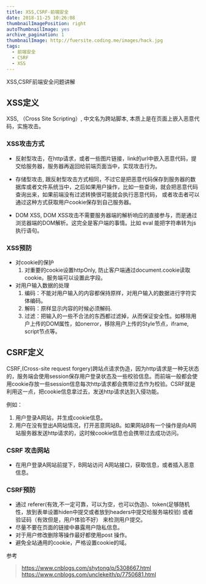 ```yaml
---
title: XSS,CSRF-前端安全
date: 2018-11-25 10:26:08
thumbnailImagePosition: right
autoThumbnailImage: yes
archive_pagination: 1
thumbnailImage: http://fuersite.coding.me/images/hack.jpg
tags:
  - 前端安全
  - CSRF
  - XSS
---
```


XSS,CSRF前端安全问题讲解
<!-- more -->

## XSS定义
XSS, （Cross Site Scripting）, 中文名为跨站脚本, 本质上是在页面上嵌入恶意代码，实施攻击。

### XSS攻击方式

- 反射型攻击，在http请求，或者一些图片链接，link的url中嵌入恶意代码，提交给服务器，服务器再返回给前端页面当中，实现攻击行为。

- 存储型攻击, 跟反射型攻击方式相同，不过它是把恶意代码保存到服务器的数据库或者文件系统当中，之后如果用户操作，比如一些查询，就会把恶意代码查询出来，如果前端没有过滤转换很可能就会执行恶意代码， 或者攻击者可以通过这种方式获取用户cookie保存到自己服务器。

- DOM XSS, DOM XSS攻击不需要服务器端的解析响应的直接参与，而是通过浏览器端的DOM解析。这完全是客户端的事情。比如 eval 能把字符串转为js执行语句。


### XSS预防
- 对cookie的保护
    1. 对重要的cookie设置httpOnly, 防止客户端通过document.cookie读取cookie。服务端可以设置此字段。
- 对用户输入数据的处理
    1. 编码：不能对用户输入的内容都保持原样，对用户输入的数据进行字符实体编码。
    2. 解码：原样显示内容的时候必须解码.
    3. 过滤：把输入的一些不合法的东西都过滤掉，从而保证安全性。如移除用户上传的DOM属性，如onerror，移除用户上传的Style节点，iframe, script节点等。

## CSRF定义
CSRF,(Cross-site request forgery)跨站点请求伪造，因为http请求是一种无状态的，服务端会使用session保存用户登录状态及一些校验信息。而前端一般都会使用cookie存放一些session信息每次http请求都会携带过去作为校验。CSRF就是利用这一点，把cookie信息拿过去，发送http请求达到入侵功能。

例如：
1. 用户登录A网站，并生成cookie信息。
2. 用户在没有登出A网站情况，打开恶意网站B。如果网站B有一个操作是向A网站服务器发送http请求的，这时候cookie信息也会携带过去成功访问。

### CSRF 攻击网站
- 在用户登录A网站前提下，B网站访问 A网站接口，获取信息，或者插入恶意信息。

### CSRF预防
- 通过 referer(有效,不一定可靠，可以为空，也可以伪造)、token(足够随机性，放到表单设置hiden中提交或者放到headers中提交给服务端校验) 或者 验证码（有效但是，用户体验不好） 来检测用户提交。
- 尽量不要在页面的链接中暴露用户隐私信息。
- 对于用户修改删除等操作最好都使用post 操作。
- 避免全站通用的cookie，严格设置cookie的域。
      
参考

> https://www.cnblogs.com/shytong/p/5308667.html
> https://www.cnblogs.com/unclekeith/p/7750681.html